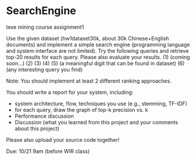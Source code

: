 SearchEngine
============

texe mining course assignment1

Use the given dataset (hw1dataset30k, about 30k Chinese+English documents) and implement a simple search engine (programming language and system interface are not limited). Try the following queries and retrieve top-20 results for each query. Please also evaluate your results.
(1)  (coming soon...) (2)  (3)  (4) (5) (a meaningful digit that can be found in dataset) (6) (any interesting query you find)

Note: You should implement at least 2 different ranking approaches.

You should write a report for your system, including:
* system architecture, flow, techniques you use (e.g., stemming, TF-IDF)
* for each query, draw the graph of top-k precision vs. k
* Performance discussion
* Discussion (what you learned from this project and your comments about this project)

Please also upload your source code together! 

Due: 10/21 9am (before WIR class)
